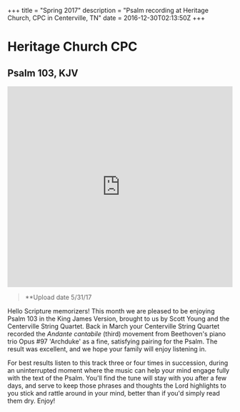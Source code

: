 +++
title = "Spring 2017"
description = "Psalm recording at Heritage Church, CPC in Centerville, TN"
date = 2016-12-30T02:13:50Z
+++

# Heritage Church CPC 
## Psalm 103, KJV

<iframe width="100%" height="450" scrolling="no" frameborder="no" src="https://w.soundcloud.com/player/?url=https%3A//api.soundcloud.com/tracks/325442233&amp;auto_play=false&amp;hide_related=false&amp;show_comments=true&amp;show_user=true&amp;show_reposts=false&amp;visual=true"></iframe>

>**Upload date 5/31/17

Hello Scripture memorizers!  This month we are pleased to be enjoying Psalm 103 in the King James Version, brought to us by Scott Young and the Centerville String Quartet.  Back in March your Centerville String Quartet recorded the *Andante cantabile* (third) movement from Beethoven's piano trio Opus #97 'Archduke' as a fine, satisfying pairing for the Psalm.  The result was excellent, and we hope your family will enjoy listening in.

For best results listen to this track three or four times in succession, during an uninterrupted moment where the music can help your mind engage fully with the text of the Psalm.  You'll find the tune will stay with you after a few days, and serve to keep those phrases and thoughts the Lord highlights to you stick and rattle around in your mind, better than if you'd simply read them dry.  Enjoy!
